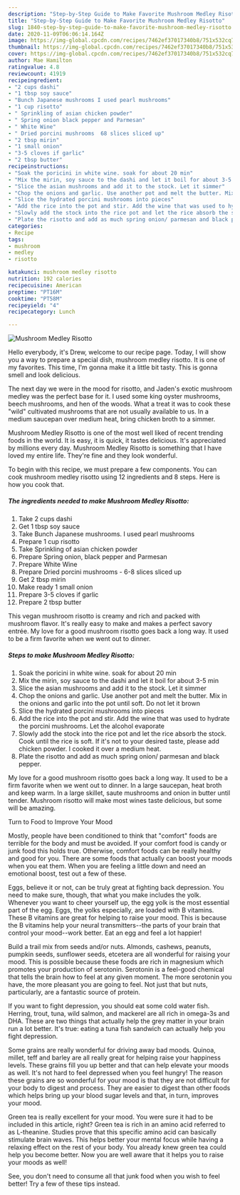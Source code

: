 ```yaml
---
description: "Step-by-Step Guide to Make Favorite Mushroom Medley Risotto"
title: "Step-by-Step Guide to Make Favorite Mushroom Medley Risotto"
slug: 1840-step-by-step-guide-to-make-favorite-mushroom-medley-risotto
date: 2020-11-09T06:06:14.164Z
image: https://img-global.cpcdn.com/recipes/7462ef37017340b8/751x532cq70/mushroom-medley-risotto-recipe-main-photo.jpg
thumbnail: https://img-global.cpcdn.com/recipes/7462ef37017340b8/751x532cq70/mushroom-medley-risotto-recipe-main-photo.jpg
cover: https://img-global.cpcdn.com/recipes/7462ef37017340b8/751x532cq70/mushroom-medley-risotto-recipe-main-photo.jpg
author: Mae Hamilton
ratingvalue: 4.8
reviewcount: 41919
recipeingredient:
- "2 cups dashi"
- "1 tbsp soy sauce"
- "Bunch Japanese mushrooms I used pearl mushrooms"
- "1 cup risotto"
- " Sprinkling of asian chicken powder"
- " Spring onion black pepper and Parmesan"
- " White Wine"
- " Dried porcini mushrooms  68 slices sliced up"
- "2 tbsp mirin"
- "1 small onion"
- "3-5 cloves if garlic"
- "2 tbsp butter"
recipeinstructions:
- "Soak the poricini in white wine. soak for about 20 min"
- "Mix the mirin, soy sauce to the dashi and let it boil for about 3-5 min"
- "Slice the asian mushrooms and add it to the stock. Let it simmer"
- "Chop the onions and garlic. Use another pot and melt the butter. Mix in the onions and garlic into the pot until soft. Do not let it brown"
- "Slice the hydrated porcini mushrooms into pieces"
- "Add the rice into the pot and stir. Add the wine that was used to hydrate the porcini mushrooms. Let the alcohol evaporate"
- "Slowly add the stock into the rice pot and let the rice absorb the stock. Cook until the rice is soft. If it&#39;s not to your desired taste, please add chicken powder. I cooked it over a medium heat."
- "Plate the risotto and add as much spring onion/ parmesan and black pepper."
categories:
- Recipe
tags:
- mushroom
- medley
- risotto

katakunci: mushroom medley risotto 
nutrition: 192 calories
recipecuisine: American
preptime: "PT16M"
cooktime: "PT58M"
recipeyield: "4"
recipecategory: Lunch

---
```



![Mushroom Medley Risotto](https://img-global.cpcdn.com/recipes/7462ef37017340b8/751x532cq70/mushroom-medley-risotto-recipe-main-photo.jpg)

Hello everybody, it's Drew, welcome to our recipe page. Today, I will show you a way to prepare a special dish, mushroom medley risotto. It is one of my favorites. This time, I'm gonna make it a little bit tasty. This is gonna smell and look delicious.

The next day we were in the mood for risotto, and Jaden&#39;s exotic mushroom medley was the perfect base for it. I used some king oyster mushrooms, beech mushrooms, and hen of the woods. What a treat it was to cook these &#34;wild&#34; cultivated mushrooms that are not usually available to us. In a medium saucepan over medium heat, bring chicken broth to a simmer.

Mushroom Medley Risotto is one of the most well liked of recent trending foods in the world. It is easy, it is quick, it tastes delicious. It's appreciated by millions every day. Mushroom Medley Risotto is something that I have loved my entire life. They're fine and they look wonderful.


To begin with this recipe, we must prepare a few components. You can cook mushroom medley risotto using 12 ingredients and 8 steps. Here is how you cook that.

<!--inarticleads1-->

##### The ingredients needed to make Mushroom Medley Risotto:

1. Take 2 cups dashi
1. Get 1 tbsp soy sauce
1. Take Bunch Japanese mushrooms. I used pearl mushrooms
1. Prepare 1 cup risotto
1. Take  Sprinkling of asian chicken powder
1. Prepare  Spring onion, black pepper and Parmesan
1. Prepare  White Wine
1. Prepare  Dried porcini mushrooms - 6-8 slices sliced up
1. Get 2 tbsp mirin
1. Make ready 1 small onion
1. Prepare 3-5 cloves if garlic
1. Prepare 2 tbsp butter


This vegan mushroom risotto is creamy and rich and packed with mushroom flavor. It&#39;s really easy to make and makes a perfect savory entrée. My love for a good mushroom risotto goes back a long way. It used to be a firm favorite when we went out to dinner. 

<!--inarticleads2-->

##### Steps to make Mushroom Medley Risotto:

1. Soak the poricini in white wine. soak for about 20 min
1. Mix the mirin, soy sauce to the dashi and let it boil for about 3-5 min
1. Slice the asian mushrooms and add it to the stock. Let it simmer
1. Chop the onions and garlic. Use another pot and melt the butter. Mix in the onions and garlic into the pot until soft. Do not let it brown
1. Slice the hydrated porcini mushrooms into pieces
1. Add the rice into the pot and stir. Add the wine that was used to hydrate the porcini mushrooms. Let the alcohol evaporate
1. Slowly add the stock into the rice pot and let the rice absorb the stock. Cook until the rice is soft. If it&#39;s not to your desired taste, please add chicken powder. I cooked it over a medium heat.
1. Plate the risotto and add as much spring onion/ parmesan and black pepper.


My love for a good mushroom risotto goes back a long way. It used to be a firm favorite when we went out to dinner. In a large saucepan, heat broth and keep warm. In a large skillet, saute mushrooms and onion in butter until tender. Mushroom risotto will make most wines taste delicious, but some will be amazing. 

Turn to Food to Improve Your Mood


Mostly, people have been conditioned to think that "comfort" foods are terrible for the body and must be avoided. If your comfort food is candy or junk food this holds true. Otherwise, comfort foods can be really healthy and good for you. There are some foods that actually can boost your moods when you eat them. When you are feeling a little down and need an emotional boost, test out a few of these.

Eggs, believe it or not, can be truly great at fighting back depression. You need to make sure, though, that what you make includes the yolk. Whenever you want to cheer yourself up, the egg yolk is the most essential part of the egg. Eggs, the yolks especially, are loaded with B vitamins. These B vitamins are great for helping to raise your mood. This is because the B vitamins help your neural transmitters--the parts of your brain that control your mood--work better. Eat an egg and feel a lot happier!

Build a trail mix from seeds and/or nuts. Almonds, cashews, peanuts, pumpkin seeds, sunflower seeds, etcetera are all wonderful for raising your mood. This is possible because these foods are rich in magnesium which promotes your production of serotonin. Serotonin is a feel-good chemical that tells the brain how to feel at any given moment. The more serotonin you have, the more pleasant you are going to feel. Not just that but nuts, particularly, are a fantastic source of protein.

If you want to fight depression, you should eat some cold water fish. Herring, trout, tuna, wild salmon, and mackerel are all rich in omega-3s and DHA. These are two things that actually help the grey matter in your brain run a lot better. It's true: eating a tuna fish sandwich can actually help you fight depression. 

Some grains are really wonderful for driving away bad moods. Quinoa, millet, teff and barley are all really great for helping raise your happiness levels. These grains fill you up better and that can help elevate your moods as well. It's not hard to feel depressed when you feel hungry! The reason these grains are so wonderful for your mood is that they are not difficult for your body to digest and process. They are easier to digest than other foods which helps bring up your blood sugar levels and that, in turn, improves your mood.

Green tea is really excellent for your mood. You were sure it had to be included in this article, right? Green tea is rich in an amino acid referred to as L-theanine. Studies prove that this specific amino acid can basically stimulate brain waves. This helps better your mental focus while having a relaxing effect on the rest of your body. You already knew green tea could help you become better. Now you are well aware that it helps you to raise your moods as well!

See, you don't need to consume all that junk food when you wish to feel better! Try  a few  of  these  tips  instead.

